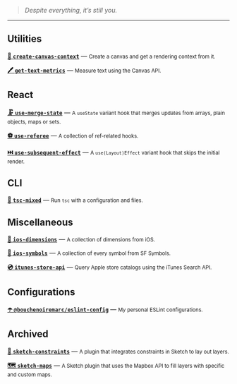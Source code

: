 > _Despite everything, it’s still you._

---

## Utilities

**[🎨 `create-canvas-context`](https://github.com/bouchenoiremarc/create-canvas-context)** — <small>Create a canvas and get a rendering context from it.</small>

**[🖊️ `get-text-metrics`](https://github.com/bouchenoiremarc/get-text-metrics)** — <small>Measure text using the Canvas API.</small>

## React

**[🗜️ `use-merge-state`](https://github.com/bouchenoiremarc/use-merge-state)** — <small>A `useState` variant hook that merges updates from arrays, plain objects, maps or sets.</small>

**[⚽ `use-referee`](https://github.com/bouchenoiremarc/use-referee)** — <small>A collection of ref-related hooks.</small>

**[⏭️ `use-subsequent-effect`](https://github.com/bouchenoiremarc/use-subsequent-effect)** — <small>A `use(Layout)Effect` variant hook that skips the initial render.</small>

## CLI

**[📠 `tsc-mixed`](https://github.com/bouchenoiremarc/tsc-mixed)** — <small>Run `tsc` with a configuration and files.</small>

## Miscellaneous

**[📏 `ios-dimensions`](https://github.com/bouchenoiremarc/ios-dimensions)** — <small>A collection of dimensions from iOS.</small>

**[🔣 `ios-symbols`](https://github.com/bouchenoiremarc/ios-symbols)** — <small>A collection of every symbol from SF Symbols.</small>

**[💿 `itunes-store-api`](https://github.com/bouchenoiremarc/itunes-store-api)** — <small>Query Apple store catalogs using the iTunes Search API.</small>

## Configurations

**[☂️ `@bouchenoiremarc/eslint-config`](https://github.com/bouchenoiremarc/eslint-config)** — <small>My personal ESLint configurations.</small>

## Archived

**[📏 `sketch-constraints`](https://github.com/bouchenoiremarc/sketch-constraints)** — <small>A plugin that integrates constraints in Sketch to lay out layers.</small>

**[🗺 `sketch-maps`](https://github.com/bouchenoiremarc/sketch-maps)** — <small>A Sketch plugin that uses the Mapbox API to fill layers with specific and custom maps.</small>
